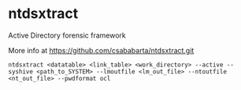 # ntdsxtract

Active Directory forensic framework

More info at https://github.com/csababarta/ntdsxtract.git


```
ntdsxtract <datatable> <link_table> <work_directory> --active --syshive <path_to_SYSTEM> --lmoutfile <lm_out_file> --ntoutfile <nt_out_file> --pwdformat ocl
```